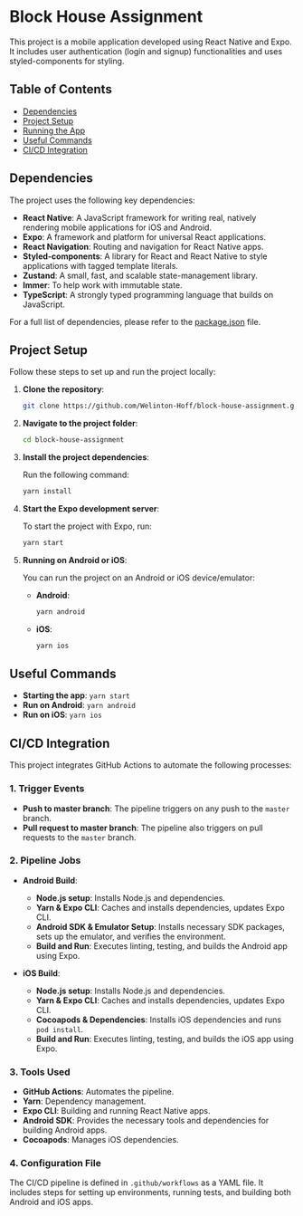 # Block House Assignment

This project is a mobile application developed using React Native and Expo. It includes user authentication (login and signup) functionalities and uses styled-components for styling.

## Table of Contents

- [Dependencies](#dependencies)
- [Project Setup](#project-setup)
- [Running the App](#running-the-app)
- [Useful Commands](#useful-commands)
- [CI/CD Integration](#cicd-integration)

## Dependencies

The project uses the following key dependencies:

- **React Native**: A JavaScript framework for writing real, natively rendering mobile applications for iOS and Android.
- **Expo**: A framework and platform for universal React applications.
- **React Navigation**: Routing and navigation for React Native apps.
- **Styled-components**: A library for React and React Native to style applications with tagged template literals.
- **Zustand**: A small, fast, and scalable state-management library.
- **Immer**: To help work with immutable state.
- **TypeScript**: A strongly typed programming language that builds on JavaScript.

For a full list of dependencies, please refer to the [package.json](./package.json) file.

## Project Setup

Follow these steps to set up and run the project locally:

1. **Clone the repository**:

   ```bash
   git clone https://github.com/Welinton-Hoff/block-house-assignment.git
   ```

2. **Navigate to the project folder**:

   ```bash
   cd block-house-assignment
   ```

3. **Install the project dependencies**:

   Run the following command:

   ```bash
   yarn install
   ```

4. **Start the Expo development server**:

   To start the project with Expo, run:

   ```bash
   yarn start
   ```

5. **Running on Android or iOS**:

   You can run the project on an Android or iOS device/emulator:

   - **Android**: 

     ```bash
     yarn android
     ```

   - **iOS**:

     ```bash
     yarn ios
     ```

## Useful Commands

- **Starting the app**: `yarn start`
- **Run on Android**: `yarn android`
- **Run on iOS**: `yarn ios`

## CI/CD Integration

This project integrates GitHub Actions to automate the following processes:

### 1. **Trigger Events**
   - **Push to master branch**: The pipeline triggers on any push to the `master` branch.
   - **Pull request to master branch**: The pipeline also triggers on pull requests to the `master` branch.

### 2. **Pipeline Jobs**

- **Android Build**:
    - **Node.js setup**: Installs Node.js and dependencies.
    - **Yarn & Expo CLI**: Caches and installs dependencies, updates Expo CLI.
    - **Android SDK & Emulator Setup**: Installs necessary SDK packages, sets up the emulator, and verifies the environment.
    - **Build and Run**: Executes linting, testing, and builds the Android app using Expo.

- **iOS Build**:
    - **Node.js setup**: Installs Node.js and dependencies.
    - **Yarn & Expo CLI**: Caches and installs dependencies, updates Expo CLI.
    - **Cocoapods & Dependencies**: Installs iOS dependencies and runs `pod install`.
    - **Build and Run**: Executes linting, testing, and builds the iOS app using Expo.

### 3. **Tools Used**
   - **GitHub Actions**: Automates the pipeline.
   - **Yarn**: Dependency management.
   - **Expo CLI**: Building and running React Native apps.
   - **Android SDK**: Provides the necessary tools and dependencies for building Android apps.
   - **Cocoapods**: Manages iOS dependencies.

### 4. **Configuration File**
   The CI/CD pipeline is defined in `.github/workflows` as a YAML file. It includes steps for setting up environments, running tests, and building both Android and iOS apps.
